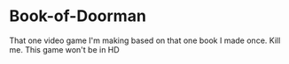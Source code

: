 # Book-of-Doorman
That one video game I'm making based on that one book I made once. Kill me.
This game won't be in HD
